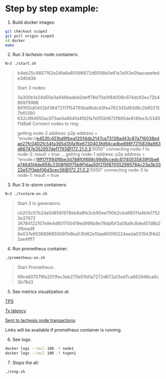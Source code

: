 # Step by step example:

1. Build docker images:

```sh
git checkout scope3
git pull origin scope3
cd docker
make
```

2. Run 3 lachesis-node containers:

```sh
N=3 ./start.sh
```

> b4eb25c9857162e24fa6a80086672d6058b0e61e7a5f2e0faacaeefede3d0d3b
>
> Start 3 nodes:
>
> 3a300b1e24d50e3a946baded2deff78d70e0f84008c674dc92ec72b486979988
> 891f50d0402bf38472117f54793ba6bdcd3fea782345d93d8c2b802157bf0390
> 632c994950ac973ae5a664fd4f62fa7e155b1672f865de814fee3c5345f1d8a6
> Connect nodes to ring:
> 
>  getting node-2 address:
>     p2p address = "enode://e453fc451bd9fbea12014db2147ce73139ad43c87a716038edae27fc0402fc54fa365d35fa16e6730403fd94cadbe898f7215839a983d66747e352957def1793@172.21.0.3:5050"
>  connecting node-1 to node-2:
>     result = true
> ...
>  getting node-1 address:
>     p2p address = "enode://9ff17f1f84f6be3d788f0f889c99d9ccedc41740535839f0be6a74645f4de658c2308f90f75b9f1daa50f215f870552995784c23a3b3322e57f3ebf06d3cec56@172.21.0.2:5050"
>  connecting node-3 to node-1:
>    result = true


3. Run 3 tx-storm containers:

```sh
N=3 ./txstorm-on.sh
```

> Start 3 tx generators:
> 
> cb203c57b2da0d8581678eb8a8fe3cb90ee790b2cba96011a4bfe17523e37872
> 36784122107e9e4d801700419ed996b8e78dafbf3a08a9c8ded57d8b22fbead9
> 8e037e6538896850097b6ba53fd62e10ae80090224aeda031943f4d22ae4fff7


4. Run prometheus container:

```sh
./prometheus-on.sh 
```

> Start Prometheus:
> 
> 99ce607579fa2511fec3eb275b51fd1a7272d672a13ed7ca662948ca6c3b78d3

5. See metrics visualization at:

  [TPS](http://localhost:9090/graph?g0.range_input=5m&g0.expr=lachesis_tx_count_got&g0.tab=0)

  [Tx latency](http://localhost:9090/graph?g0.range_input=5m&g0.expr=lachesis_tx_latency&g0.tab=0)

  [Sent to lachesis node transactions](http://localhost:9090/graph?g0.range_input=5m&g0.expr=lachesis_tx_count_sent&g0.tab=0)

Links will be available if prometheus container is running.


6. See logs:

```sh
docker logs --tail 100 -f node1
docker logs --tail 100 -f txgen1
```

7. Stops the all:
```sh
./stop.sh
```
